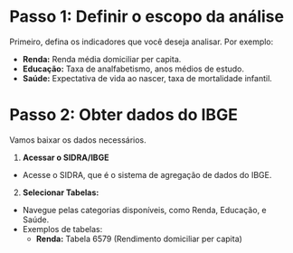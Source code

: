 # **Passo 1: Definir o escopo da análise**
Primeiro, defina os indicadores que você deseja analisar. Por exemplo:
* **Renda:** Renda média domiciliar per capita.
* **Educação:** Taxa de analfabetismo, anos médios de estudo.
* **Saúde:** Expectativa de vida ao nascer, taxa de mortalidade infantil.

# **Passo 2: Obter dados do IBGE**
Vamos baixar os dados necessários.
1. **Acessar o SIDRA/IBGE**
* Acesse o SIDRA, que é o sistema de agregação de dados do IBGE.
2. **Selecionar Tabelas:**
* Navegue pelas categorias disponíveis, como Renda, Educação, e Saúde.
* Exemplos de tabelas:
  * **Renda:** Tabela 6579 (Rendimento domiciliar per capita)
